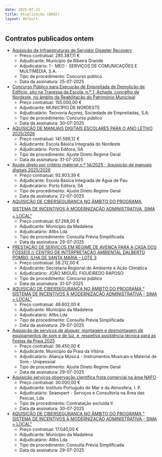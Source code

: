 ```yaml
---
date: 2025-07-31
title: Atualização (BASE)
layout: default
---
```

## Contratos publicados ontem

* [Aquisição de Infraestruturas de Servidor Disaster Recovery](https://www.base.gov.pt/Base4/pt/detalhe/?type=contratos&id=11615898)
  * Preço contratual: 285.387,11 €
  * Adjudicante: Município de Ribeira Grande
  * Adjudicatário: 1 - MEO - SERVIÇOS DE COMUNICAÇÕES E MULTIMÉDIA, S.A.
  * Tipo de procedimento: Concurso público
  * Data da assinatura: 25-07-2025
* [Concurso Público para Execução de Empreitada de Demolição de Edifício, sito na Travessa da Escola, n.º 1, Achada, concelho de Nordeste, no âmbito da Reabilitação do Património Municipal](https://www.base.gov.pt/Base4/pt/detalhe/?type=contratos&id=11615508)
  * Preço contratual: 155.000,00 €
  * Adjudicante: MUNICÍPIO DE NORDESTE
  * Adjudicatário: Tecnovia Açores, Sociedade de Empreitadas, S.A.
  * Tipo de procedimento: Concurso público
  * Data da assinatura: 30-07-2025
* [AQUISIÇÃO DE MANUAIS DIGITAIS ESCOLARES PARA O ANO LETIVO 2025/2026](https://www.base.gov.pt/Base4/pt/detalhe/?type=contratos&id=11616846)
  * Preço contratual: 141.599,12 €
  * Adjudicante: Escola Básica Integrada do Nordeste
  * Adjudicatário: Porto Editora, SA
  * Tipo de procedimento: Ajuste Direto Regime Geral
  * Data da assinatura: 31-07-2025
* [Ajuste direto  por critério material n.º 14/2025 - Aquisição de manuais digitais 2025/2026](https://www.base.gov.pt/Base4/pt/detalhe/?type=contratos&id=11615863)
  * Preço contratual: 92.803,39 €
  * Adjudicante: Escola Básica Integrada de Água de Pau
  * Adjudicatário: Porto Editora, SA
  * Tipo de procedimento: Ajuste Direto Regime Geral
  * Data da assinatura: 22-07-2025
* [AQUISIÇÃO DE CIBERSEGURANÇA NO ÂMBITO DO PROGRAMA  SISTEMA DE INCENTIVOS À MODERNIZAÇÃO ADMINISTRATIVA  SIMA + LOCAL"](https://www.base.gov.pt/Base4/pt/detalhe/?type=contratos&id=11615987)
  * Preço contratual: 67.268,00 €
  * Adjudicante: Município da Madalena
  * Adjudicatário: Allbs Lda
  * Tipo de procedimento: Consulta Prévia Simplificada
  * Data da assinatura: 29-07-2025
* [PRESTAÇÃO DE SERVIÇOS EM REGIME DE AVENÇA PARA A CASA DOS FÓSSEIS // CENTRO DE INTERPRETAÇÃO AMBIENTAL DALBERTO POMBO, ILHA DE SANTA MARIA – LOTE 3](https://www.base.gov.pt/Base4/pt/detalhe/?type=contratos&id=11617303)
  * Preço contratual: 58.212,00 €
  * Adjudicante: Secretaria Regional do Ambiente e Ação Climática
  * Adjudicatário: JOÃO MIGUEL FIGUEIREDO RAPOSO
  * Tipo de procedimento: Concurso público
  * Data da assinatura: 31-07-2025
* [AQUISIÇÃO DE CIBERSEGURANÇA NO ÂMBITO DO PROGRAMA " SISTEMA DE INCENTIVOS À MODERNIZAÇÃO ADMINISTRATIVA - SIMA + LOCAL"](https://www.base.gov.pt/Base4/pt/detalhe/?type=contratos&id=11615977)
  * Preço contratual: 46.602,00 €
  * Adjudicante: Município da Madalena
  * Adjudicatário: Allbs Lda
  * Tipo de procedimento: Consulta Prévia Simplificada
  * Data da assinatura: 29-07-2025
* [Aquisição de serviços de aluguer, montagem e desmontagem de equipamentos de som e de luz, e, respetiva assistência técnica para as Festas da Praia 2025](https://www.base.gov.pt/Base4/pt/detalhe/?type=contratos&id=11616215)
  * Preço contratual: 36.450,00 €
  * Adjudicante: Município da Praia da Vitória
  * Adjudicatário: Aliança Música - Instrumentos Musicais e Material de Som - Unipessoal
  * Tipo de procedimento: Ajuste Direto Regime Geral
  * Data da assinatura: 29-07-2025
* [Aquisição serviços observação cientifica frota comercial na área NAFO](https://www.base.gov.pt/Base4/pt/detalhe/?type=contratos&id=11615919)
  * Preço contratual: 30.000,00 €
  * Adjudicante: Instituto Português do Mar e da Atmosfera, I. P.
  * Adjudicatário: Seaexpert - Serviços e Consultoria na Área das Pescas, Lda
  * Tipo de procedimento: Contratação excluída II
  * Data da assinatura: 30-07-2025
* [AQUISIÇÃO DE CIBERSEGURANÇA NO ÂMBITO DO PROGRAMA " SISTEMA DE INCENTIVOS À MODERNIZAÇÃO ADMINISTRATIVA - SIMA + LOCAL"](https://www.base.gov.pt/Base4/pt/detalhe/?type=contratos&id=11616004)
  * Preço contratual: 17.040,00 €
  * Adjudicante: Município da Madalena
  * Adjudicatário: Allbs Lda
  * Tipo de procedimento: Consulta Prévia Simplificada
  * Data da assinatura: 29-07-2025

